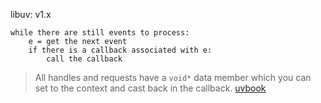 libuv: v1.x

```
while there are still events to process:
    e = get the next event
    if there is a callback associated with e:
        call the callback
```

> All handles and requests have a `void*` data member which you can set to the context and cast back in the callback.  [uvbook](http://nikhilm.github.io/uvbook/basics.html#storing-context)
